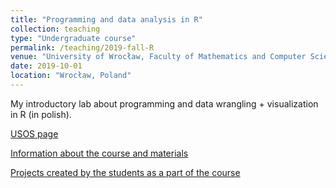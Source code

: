 ```yaml
---
title: "Programming and data analysis in R"
collection: teaching
type: "Undergraduate course"
permalink: /teaching/2019-fall-R
venue: "University of Wrocław, Faculty of Mathematics and Computer Science"
date: 2019-10-01
location: "Wrocław, Poland"
---
```


My introductory lab about programming and data wrangling + visualization in R (in polish).

[USOS page](https://usosweb.uni.wroc.pl/kontroler.php?_action=katalog2/przedmioty/pokazPrzedmiot&prz_kod=28-MT-S-LPrAnDaR)

[Information about the course and materials](https://github.com/StatsIMUWr/Wprowadzenie_do_R_2019)

[Projects created by the students as a part of the course](https://github.com/StatsIMUWr/StudentsProject2019)
